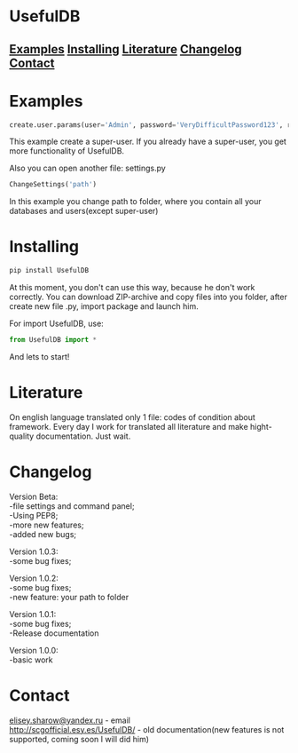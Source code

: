 # UsefulDB

<a name="top"></a>
<h2>
<a href="#example">Examples</a> <a href="#install">Installing</a> <a href="#literature">Literature</a> <a href="#changelog">Changelog</a> <a href="#contact">Contact</a>
 </h2>
 
 <a name="example"></a>
 # Examples
 
 ```python
 create.user.params(user='Admin', password='VeryDifficultPassword123', root=True)
 ```
 
 This example create a super-user. If you already have a super-user, you get more functionality of UsefulDB.
 
 Also you can open another file: settings.py
 
 ```python
 ChangeSettings('path')
 ```
 
 In this example you change path to folder, where you contain all your databases and users(except super-user)
 
 <a name="install"></a>
 
 # Installing
 
 ```cmd
 pip install UsefulDB
 ```
 
 At this moment, you don't can use this way, because he don't work correctly. You can download ZIP-archive and copy files into you folder, after create new file .py, import package and launch him.
 
 For import UsefulDB, use:
 ```python
 from UsefulDB import *
 ```
 
 And lets to start!
 
 <a name="literature"></a>
 
 # Literature
 
 On english language translated only 1 file: codes of condition about framework. Every day I work for translated all literature and make hight-quality documentation. Just wait.
 
 <a name="changelog"></a>
 
 # Changelog
 
 Version Beta: <br>
 -file settings and command panel; <br>
 -Using PEP8; <br>
 -more new features; <br>
 -added new bugs; <br>
 
 Version 1.0.3: <br>
 -some bug fixes; <br>
 
 Version 1.0.2: <br>
 -some bug fixes; <br>
 -new feature: your path to folder <br>
 
 Version 1.0.1: <br>
 -some bug fixes; <br>
 -Release documentation <br>
 
 Version 1.0.0: <br>
 -basic work

<a name="contact"></a>

# Contact

elisey.sharow@yandex.ru - email <br>
http://scgofficial.esy.es/UsefulDB/ - old documentation(new features is not supported, coming soon I will did him)
